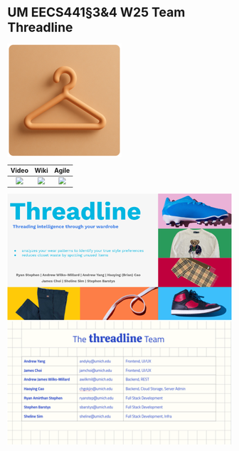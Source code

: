 # UM EECS441§3&4 W25 Team Threadline
![threadline_logo](img/logo.png)

| Video  |  Wiki |  Agile |
|:-----:|:-----:|:--------:|
|[<img src="https://eecs441.eecs.umich.edu/img/admin/video.png">][video]|[<img src="https://eecs441.eecs.umich.edu/img/admin/wiki.png">][wiki]|[<img src="https://eecs441.eecs.umich.edu/img/admin/trello.png">][agile]|

![Elevator Pitch](https://raw.githubusercontent.com/shleen/threadline/refs/heads/main/img/pitch.png)
![Team](https://raw.githubusercontent.com/shleen/threadline/refs/heads/main/img/team_roster.png)

[video]: https://youtu.be/sample
[wiki]: https://github.com/shleen/threadline/wiki
[agile]: https://trello.com/b/gpPH5RcO/threadline
